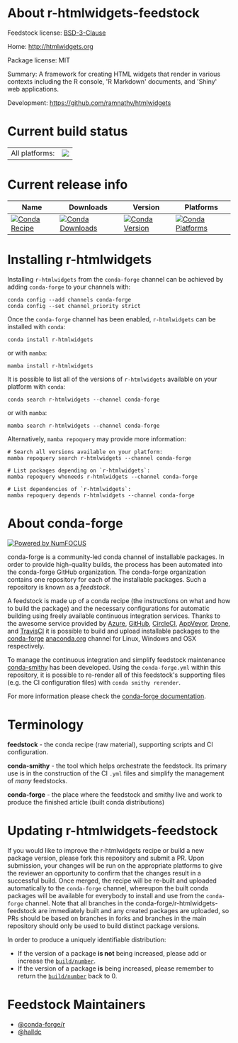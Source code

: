About r-htmlwidgets-feedstock
=============================

Feedstock license: [BSD-3-Clause](https://github.com/conda-forge/r-htmlwidgets-feedstock/blob/main/LICENSE.txt)

Home: http://htmlwidgets.org

Package license: MIT

Summary: A framework for creating HTML widgets that render in various contexts including the R console, 'R Markdown' documents, and 'Shiny' web applications.

Development: https://github.com/ramnathv/htmlwidgets

Current build status
====================


<table><tr><td>All platforms:</td>
    <td>
      <a href="https://dev.azure.com/conda-forge/feedstock-builds/_build/latest?definitionId=1243&branchName=main">
        <img src="https://dev.azure.com/conda-forge/feedstock-builds/_apis/build/status/r-htmlwidgets-feedstock?branchName=main">
      </a>
    </td>
  </tr>
</table>

Current release info
====================

| Name | Downloads | Version | Platforms |
| --- | --- | --- | --- |
| [![Conda Recipe](https://img.shields.io/badge/recipe-r--htmlwidgets-green.svg)](https://anaconda.org/conda-forge/r-htmlwidgets) | [![Conda Downloads](https://img.shields.io/conda/dn/conda-forge/r-htmlwidgets.svg)](https://anaconda.org/conda-forge/r-htmlwidgets) | [![Conda Version](https://img.shields.io/conda/vn/conda-forge/r-htmlwidgets.svg)](https://anaconda.org/conda-forge/r-htmlwidgets) | [![Conda Platforms](https://img.shields.io/conda/pn/conda-forge/r-htmlwidgets.svg)](https://anaconda.org/conda-forge/r-htmlwidgets) |

Installing r-htmlwidgets
========================

Installing `r-htmlwidgets` from the `conda-forge` channel can be achieved by adding `conda-forge` to your channels with:

```
conda config --add channels conda-forge
conda config --set channel_priority strict
```

Once the `conda-forge` channel has been enabled, `r-htmlwidgets` can be installed with `conda`:

```
conda install r-htmlwidgets
```

or with `mamba`:

```
mamba install r-htmlwidgets
```

It is possible to list all of the versions of `r-htmlwidgets` available on your platform with `conda`:

```
conda search r-htmlwidgets --channel conda-forge
```

or with `mamba`:

```
mamba search r-htmlwidgets --channel conda-forge
```

Alternatively, `mamba repoquery` may provide more information:

```
# Search all versions available on your platform:
mamba repoquery search r-htmlwidgets --channel conda-forge

# List packages depending on `r-htmlwidgets`:
mamba repoquery whoneeds r-htmlwidgets --channel conda-forge

# List dependencies of `r-htmlwidgets`:
mamba repoquery depends r-htmlwidgets --channel conda-forge
```


About conda-forge
=================

[![Powered by
NumFOCUS](https://img.shields.io/badge/powered%20by-NumFOCUS-orange.svg?style=flat&colorA=E1523D&colorB=007D8A)](https://numfocus.org)

conda-forge is a community-led conda channel of installable packages.
In order to provide high-quality builds, the process has been automated into the
conda-forge GitHub organization. The conda-forge organization contains one repository
for each of the installable packages. Such a repository is known as a *feedstock*.

A feedstock is made up of a conda recipe (the instructions on what and how to build
the package) and the necessary configurations for automatic building using freely
available continuous integration services. Thanks to the awesome service provided by
[Azure](https://azure.microsoft.com/en-us/services/devops/), [GitHub](https://github.com/),
[CircleCI](https://circleci.com/), [AppVeyor](https://www.appveyor.com/),
[Drone](https://cloud.drone.io/welcome), and [TravisCI](https://travis-ci.com/)
it is possible to build and upload installable packages to the
[conda-forge](https://anaconda.org/conda-forge) [anaconda.org](https://anaconda.org/)
channel for Linux, Windows and OSX respectively.

To manage the continuous integration and simplify feedstock maintenance
[conda-smithy](https://github.com/conda-forge/conda-smithy) has been developed.
Using the ``conda-forge.yml`` within this repository, it is possible to re-render all of
this feedstock's supporting files (e.g. the CI configuration files) with ``conda smithy rerender``.

For more information please check the [conda-forge documentation](https://conda-forge.org/docs/).

Terminology
===========

**feedstock** - the conda recipe (raw material), supporting scripts and CI configuration.

**conda-smithy** - the tool which helps orchestrate the feedstock.
                   Its primary use is in the construction of the CI ``.yml`` files
                   and simplify the management of *many* feedstocks.

**conda-forge** - the place where the feedstock and smithy live and work to
                  produce the finished article (built conda distributions)


Updating r-htmlwidgets-feedstock
================================

If you would like to improve the r-htmlwidgets recipe or build a new
package version, please fork this repository and submit a PR. Upon submission,
your changes will be run on the appropriate platforms to give the reviewer an
opportunity to confirm that the changes result in a successful build. Once
merged, the recipe will be re-built and uploaded automatically to the
`conda-forge` channel, whereupon the built conda packages will be available for
everybody to install and use from the `conda-forge` channel.
Note that all branches in the conda-forge/r-htmlwidgets-feedstock are
immediately built and any created packages are uploaded, so PRs should be based
on branches in forks and branches in the main repository should only be used to
build distinct package versions.

In order to produce a uniquely identifiable distribution:
 * If the version of a package **is not** being increased, please add or increase
   the [``build/number``](https://docs.conda.io/projects/conda-build/en/latest/resources/define-metadata.html#build-number-and-string).
 * If the version of a package **is** being increased, please remember to return
   the [``build/number``](https://docs.conda.io/projects/conda-build/en/latest/resources/define-metadata.html#build-number-and-string)
   back to 0.

Feedstock Maintainers
=====================

* [@conda-forge/r](https://github.com/conda-forge/r/)
* [@halldc](https://github.com/halldc/)


<!-- dummy commit to enable rerendering -->

